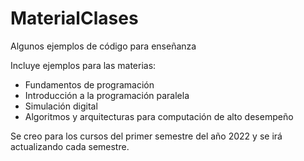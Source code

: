 # MaterialClases
Algunos ejemplos de código para enseñanza

Incluye ejemplos para las materias:

* Fundamentos de programación
* Introducción a la programación paralela
* Simulación digital
* Algoritmos y arquitecturas para computación de alto desempeño

Se creo para los cursos del primer semestre del año 2022 y se irá actualizando cada semestre.
